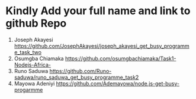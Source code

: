 # Kindly Add your full name and link to github Repo

1. Joseph Akayesi https://github.com/JosephAkayesi/joseph_akayesi_get_busy_programme_task_two
2. Osumgba Chiamaka https://github.com/osumgbachiamaka/Task1-Nodejs-Africa-
3. Runo Saduwa https://github.com/Runo-saduwa/runo_saduwa_get_busy_programme_task2
4. Mayowa Adeniyi https://github.com/Ademayowa/node.js-get-busy-progarmme
